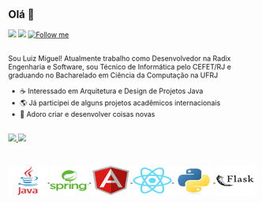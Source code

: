 ## Olá 👋

<div>
  <a href="mailto:luizmig52@gmail.com"><img src="https://img.shields.io/badge/-Gmail-%23333?style=for-the-badge&logo=gmail&logoColor=white" target="_blank"></a>
  <a href="https://www.linkedin.com/in/luizmvb" target="_blank"><img src="https://img.shields.io/badge/-LinkedIn-%230077B5?style=for-the-badge&logo=linkedin&logoColor=white" target="_blank"></a>
  <a href="https://github.com/luizmvb"><img src="https://img.shields.io/github/followers/luizmvb?label=follow&style=social" height="22" title="Follow me" /></a> 
</div>
<br/>

Sou Luiz Miguel! Atualmente trabalho como Desenvolvedor na Radix Engenharia e Software, sou Técnico de Informática pelo CEFET/RJ e graduando no Bacharelado em Ciência da Computação na UFRJ 

- ☕ Interessado em Arquitetura e Design de Projetos Java
- 🌎 Já participei de alguns projetos acadêmicos internacionais
- 🚀 Adoro criar e desenvolver coisas novas

<br/>

<div>
  <a href="https://github.com/luizmvb">
  <img height="180em" src="https://github-readme-stats.vercel.app/api?username=luizmvb&show_icons=true&theme=dracula&include_all_commits=true&count_private=true"/>
  <img height="180em" src="https://github-readme-stats.vercel.app/api/top-langs/?username=luizmvb&layout=compact&langs_count=7&theme=dracula"/>
</div>
  
##
  
<div style="display: inline_block"><br>
  <img align="center" alt="Rafa-Js" height="60" width="80" src="https://raw.githubusercontent.com/devicons/devicon/master/icons/java/java-original-wordmark.svg">
  <img align="center" alt="Rafa-Js" height="60" width="80" src="https://raw.githubusercontent.com/devicons/devicon/master/icons/spring/spring-original-wordmark.svg">
  <img align="center" alt="Rafa-CSS" height="60" width="80" src="https://raw.githubusercontent.com/devicons/devicon/master/icons/angularjs/angularjs-original.svg">
  <img align="center" alt="Rafa-React" height="60" width="80" src="https://raw.githubusercontent.com/devicons/devicon/master/icons/react/react-original.svg">
  <img align="center" alt="Rafa-Python" height="60" width="80" src="https://raw.githubusercontent.com/devicons/devicon/master/icons/python/python-original.svg">
  <img align="center" alt="Rafa-Csharp" height="60" width="80" src="https://raw.githubusercontent.com/devicons/devicon/master/icons/flask/flask-original-wordmark.svg">
</div>

